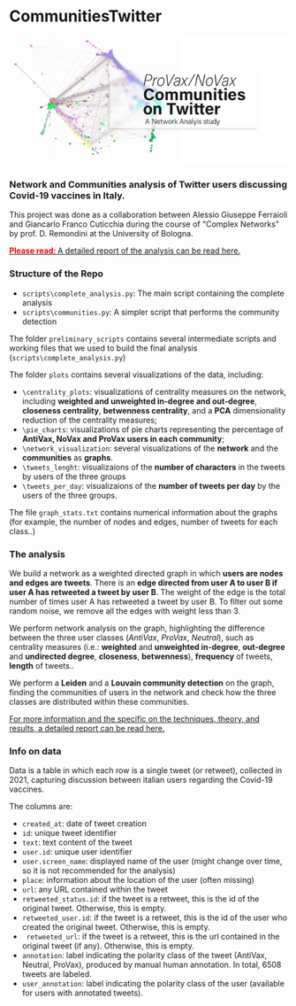 # CommunitiesTwitter
![ProVax/NoVax Communities on Twitter](https://github.com/AlessioGFerraioli/CommunitiesTwitter/blob/main/header.jpg?raw=true)

### Network and Communities analysis of Twitter users discussing Covid-19 vaccines in Italy.

This project was done as a collaboration between Alessio Giuseppe Ferraioli and Giancarlo Franco Cuticchia during the course of "Complex Networks" by prof. D. Remondini at the University of Bologna. 

[__<span style="color:red"> Please read: </span>__ A detailed report of the analysis can be read here.](https://drive.google.com/file/d/1jgkCqYHEIYhxFxMG5rc_QwydLsOFgtUN/view?usp=sharing)

### Structure of the Repo

- ```scripts\complete_analysis.py```: The main script containing the complete analysis
- ```scripts\communities.py```: A simpler script that performs the community detection

The folder ```preliminary_scripts``` contains several intermediate scripts and working files that we used to build the final analysis (```scripts\complete_analysis.py```)

The folder ```plots``` contains several visualizations of the data, including:
- ```\centrality_plots```: visualizations of centrality measures on the network, including __weighted and unweighted in-degree and out-degree__, __closeness centrality__, __betwenness centrality__, and a __PCA__ dimensionality reduction of the centrality measures;
- ```\pie_charts```: visualizations of pie charts representing the percentage of __AntiVax, NoVax and ProVax users in each community__;
- ```\network_visualization```: several visualizations of the __network__ and the __communities__ as __graphs__.
- ```\tweets_lenght```: visualizaions of the __number of characters__ in the tweets by users of the three groups
- ```\tweets_per_day```: visualizaions of the __number of tweets per day__ by the users of the three groups.

The file ```graph_stats.txt``` contains numerical information about the graphs (for example, the number of nodes and edges, number of tweets for each class..)


### The analysis

We build a network as a weighted directed graph in which __users are nodes and edges are tweets__. There is an __edge directed from user A to user B if user A has retweeted a tweet by user B__. The weight of the edge is the total number of times user A has retweeted a tweet by user B.
To filter out some random noise, we remove all the edges with weight less than 3.

We perform network analysis on the graph, highlighting the difference between the three user classes (_AntiVax_, _ProVax_, _Neutral_), such as centrality measures (i.e.: __weighted__ and __unweighted in-degree__, __out-degree__ and __undirected degree__, __closeness__, __betwenness__), __frequency__ of tweets, __length__ of tweets..

We perform a __Leiden__ and a __Louvain community detection__ on the graph, finding the communities of users in the network and check how the three classes are distributed within these communities.

[For more information and the specific on the techniques, theory, and results, a detailed report can be read here.](https://drive.google.com/file/d/1jgkCqYHEIYhxFxMG5rc_QwydLsOFgtUN/view?usp=sharing)

### Info on data

Data is a table in which each row is a single tweet (or retweet), collected in 2021, capturing discussion between italian users regarding the Covid-19 vaccines.

The columns are:

- ```created_at```: date of tweet creation
- ```id```: unique tweet identifier 
- ```text```: text content of the tweet
- ```user.id```: unique user identifier
- ```user.screen_name```: displayed name of the user (might change over time, so it is not recommended for the analysis)
- ```place```: information about the location of the user (often missing)
- ```url```: any URL contained within the tweet
- ```retweeted_status.id```: if the tweet is a retweet, this is the id of the original tweet. Otherwise, this is empty.
- ```retweeted_user.id```: if the tweet is a retweet, this is the id of the user who created the original tweet. Otherwise, this is empty.
- ``` retweeted_url```: if the tweet is a retweet, this is the url contained in the original tweet (if any). Otherwise, this is empty.
- ```annotation```: label indicating the polarity class of the tweet (AntiVax, Neutral, ProVax), produced by manual human annotation. In total, 6508 tweets are labeled.
- ```user_annotation```: label indicating the polarity class of the user (available for users with annotated tweets).
